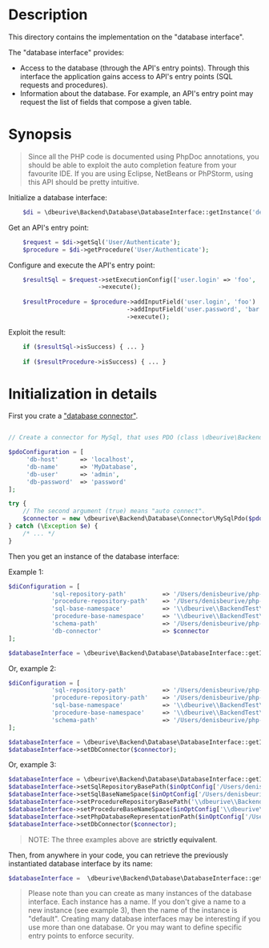 # Description

This directory contains the implementation on the "database interface".

The "database interface" provides:
 
* Access to the database (through the API's entry points).
  Through this interface the application gains access to API's entry points (SQL requests and procedures).
* Information about the database.
  For example, an API's entry point may request the list of fields that compose a given table.
     
# Synopsis

> Since all the PHP code is documented using PhpDoc annotations, you should be able to exploit the auto completion feature from your favourite IDE.
> If you are using Eclipse, NetBeans or PhPStorm, using this API should be pretty intuitive.

Initialize a database interface:

```php
    $di = \dbeurive\Backend\Database\DatabaseInterface::getInstance('default', $configuration);
```
    
Get an API's entry point:
   
```php
    $request = $di->getSql('User/Authenticate');
    $procedure = $di->getProcedure('User/Authenticate'); 
```

Configure and execute the API's entry point:

```php
    $resultSql = $request->setExecutionConfig(['user.login' => 'foo', 'user.password' => 'bar'])
                         ->execute();
            
    $resultProcedure = $procedure->addInputField('user.login', 'foo')
                                 ->addInputField('user.password', 'bar')
                                 ->execute();
```       

Exploit the result:

```php
    if ($resultSql->isSuccess) { ... }
    
    if ($resultProcedure->isSuccess) { ... }
```

# Initialization in details

First you crate a ["database connector"](https://github.com/dbeurive/backend/tree/master/src/Database/Connector).

```php

// Create a connector for MySql, that uses PDO (class \dbeurive\Backend\Database\Connector\MySqlPdo).

$pdoConfiguration = [
     'db-host'      => 'localhost',
     'db-name'      => 'MyDatabase',
     'db-user'      => 'admin',
     'db-password'  => 'password'
];

try {
    // The second argument (true) means "auto connect".
    $connector = new \dbeurive\Backend\Database\Connector\MySqlPdo($pdoConfiguration, true);
} catch (\Exception $e) {
    /* ... */
}
```
 
Then you get an instance of the database interface:

Example 1:

```php
$diConfiguration = [
            'sql-repository-path'          => '/Users/denisbeurive/php-public/backend/tests/EntryPoints/Brands/MySql/Sqls',
            'procedure-repository-path'    => '/Users/denisbeurive/php-public/backend/tests/EntryPoints/Brands/MySql/Procedures',
            'sql-base-namespace'           => '\\dbeurive\\BackendTest\\EntryPoints\\Brands\\MySql\\Sqls',
            'procedure-base-namespace'     => '\\dbeurive\\BackendTest\\EntryPoints\\Brands\\MySql\\Procedures',
            'schema-path'                  => '/Users/denisbeurive/php-public/backend/tests/cache/mysql_db_schema.php',
            'db-connector'                 => $connector
];

$databaseInterface = \dbeurive\Backend\Database\DatabaseInterface::getInstance('default', $diConfiguration);

```

Or, example 2:

```php
$diConfiguration = [
            'sql-repository-path'          => '/Users/denisbeurive/php-public/backend/tests/EntryPoints/Brands/MySql/Sqls',
            'procedure-repository-path'    => '/Users/denisbeurive/php-public/backend/tests/EntryPoints/Brands/MySql/Procedures',
            'sql-base-namespace'           => '\\dbeurive\\BackendTest\\EntryPoints\\Brands\\MySql\\Sqls',
            'procedure-base-namespace'     => '\\dbeurive\\BackendTest\\EntryPoints\\Brands\\MySql\\Procedures',
            'schema-path'                  => '/Users/denisbeurive/php-public/backend/tests/cache/mysql_db_schema.php'
];

$databaseInterface = \dbeurive\Backend\Database\DatabaseInterface::getInstance('default', $diConfiguration);
$databaseInterface->setDbConnector($connector);
```

Or, example 3:

```php
$databaseInterface = \dbeurive\Backend\Database\DatabaseInterface::getInstance();
$databaseInterface->setSqlRepositoryBasePath($inOptConfig['/Users/denisbeurive/php-public/backend/tests/EntryPoints/Brands/MySql/Sqls');
$databaseInterface->setSqlBaseNameSpace($inOptConfig['/Users/denisbeurive/php-public/backend/tests/EntryPoints/Brands/MySql/Procedures');
$databaseInterface->setProcedureRepositoryBasePath('\\dbeurive\\BackendTest\\EntryPoints\\Brands\\MySql\\Sqls');
$databaseInterface->setProcedureBaseNameSpace($inOptConfig['\\dbeurive\\BackendTest\\EntryPoints\\Brands\\MySql\\Procedures');
$databaseInterface->setPhpDatabaseRepresentationPath($inOptConfig['/Users/denisbeurive/php-public/backend/tests/cache/mysql_db_schema.php');
$databaseInterface->setDbConnector($connector);
```

> NOTE: The three examples above are **strictly equivalent**.

Then, from anywhere in your code, you can retrieve the previously instantiated database interface by its name:

```php
$databaseInterface =  \dbeurive\Backend\Database\DatabaseInterface::getInstance('default');
``` 

> Please note than you can create as many instances of the database interface. Each instance has a name.
> If you don't give a name to a new instance (see example 3), then the name of the instance is "default".
> Creating many database interfaces may be interesting if you use more than one database.
> Or you may want to define specific entry points to enforce security.

